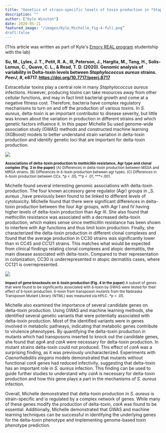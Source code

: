```yaml
---
title: "Genetics of strain-specific levels of toxin production in *Staphylococcus aureus*"
description: ""
author: ["Kyle Winston"]
date: 2020-05-11
featured_image: "/images/Kyle_Michelle_fig-4-full.png”
draft:false
---
```


(This article was written as part of Kyle's [Emory REAL program](https://www.sph.emory.edu/rollins-life/community-engaged-learning/real/index.html) studentship with the lab)

**Su, M., Lyles, J. T., Petit, R. A., III, Peterson, J., Hargita, M., Tang, H., Solis-Lemus, C., Quave, C. L., & Read, T. D. (2020). Genomic analysis of variability in Delta-toxin levels between *Staphylococcus aureus* strains. _PeerJ_, _8_, e8717. https://doi.org/10.7717/peerj.8717**

Extracellular toxins play a central role in many *Staphylococcus aureus* infections. However, producing toxins can take resources away from other cellular functions, and may in fact limit bacterial growth and come at a negative fitness cost. Therefore, bacteria have complex regulatory mechanisms to turn on and off the production of various toxins. In *S. aureus*, delta-toxin is an important contributor to disease severity, but little was known about the variation in production in different strains and which genetic factors influence it. In this paper Michelle Su used genome-wide association study (GWAS) methods and constructed machine learning (XGBoost) models to better understand strain variation in delta-toxin production and identify genetic loci that are important for delta-toxin production.

![](/images/Kyle_Michelle_fig-3-full.png)

<sup>**Associations of delta-toxin production to methicillin resistance, Agr type and clonal complex (Fig. 3 in the paper)** (A) Differences in delta-toxin production between MSSA and MRSA strains. (B) Differences in δ-toxin production between agr types. (C) Differences in δ-toxin production between CCs. *p &lt; .05, **p &lt; .01, ***&lt;.001.</sup>

Michelle found several interesting genomic associations with delta-toxin production. The four known accessory gene regulator (Agr) groups in _S. aureus _have previously been found to be linked to different levels of cytotoxicity. Michelle found that there were significant differences in delta-toxin production between the four Agr groups, with Agr I and IV having higher levels of delta-toxin production than Agr III. She also found that methicillin resistance was associated with a decreased delta-toxin production, which makes sense since methicillin resistance has been shown to interfere with Agr functions and thus limit toxin production. Finally, she characterized the delta-toxin production in different clonal complexes and found that the average production in CC30 strains was significantly lower than in CC45 and CC121 strains. This matches what would be expected from clinical findings relating clonal complexes and atopic dermatitis, the main disease associated with delta-toxin. Compared to their representation in colonization, CC30 is underrepresented in atopic dermatitis cases, where CC121 is overrepresented.

![](/images/Kyle_Michelle_fig-4-full.png)

<sup>**Impact of gene knockouts on δ-toxin production (Fig. 4 in the paper)** A subset of genes that were found to be significantly associated with δ-toxin by GWAS were tested for their effect of δ-toxin production. δ-toxin from transposon mutants from the Nebraska Transposon Mutant Library (NTML) was measured via HPLC. *p &lt; .05.</sup>


Michelle also examined the importance of several candidate genes on delta-toxin production. Using GWAS and machine learning methods, she identified several genetic variants that were potentially associated with delta-toxin production. Most of the identified variants were in genes involved in metabolic pathways, indicating that metabolic genes contribute to virulence phenotypes. By quantifying the delta-toxin production in mutants which had transposons inserted to knock out the candidate genes, she found that *agrA* and *carA* were necessary for delta-toxin production. In mutant strains delta-toxin could not produced. This effect of *carA* was a surprising finding, as it was previously uncharacterized. Experiments with *Caenorhabditis elegans* models demonstrated that mutants without functional *carA* genes had reduced infectivity, suggesting that delta-toxin has an important role in *S. aureus* infection. This finding can be used to guide further studies to understand why *carA* is necessary for delta-toxin production and how this gene plays a part in the mechanisms of *S. aureus* infection.

Overall, Michelle demonstrated that delta-toxin production in *S. aureus* is strain-specific and is regulated by a complex network of genes. While many of these genes modify the production of delta-toxin, *carA* was found to be essential. Additionally, Michelle demonstrated that GWAS and machine learning techniques can be successful in identifying the underlying genes for the delta-toxin phenotype and implementing genome-based toxin phenotype prediction.